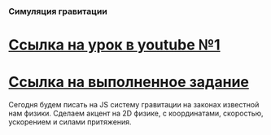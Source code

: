 ###  Симуляция гравитации ###
[Ссылка на урок в youtube №1](https://www.youtube.com/watch?v=A_Hn97SBmcY&t=4s)
===============================================================================
[Ссылка на выполненное задание](https://evgenprushk.github.io/GravitationSimulation/)
===============================================================================
Сегодня будем писать на JS систему гравитации на законах известной нам физики. Сделаем акцент на 2D физике, с координатами, скоростью, ускорением и силами притяжения.
